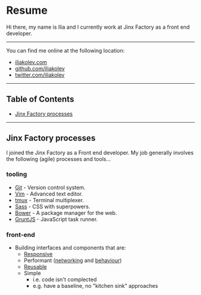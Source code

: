 # Resume

Hi there, my name is Ilia and I currently work at Jinx Factory as a front end
developer.

---

You can find me online at the following location:

- [iliakolev.com](http://www.iliakolev.com/)
- [github.com/iliakolev](https://github.com/iliakolev)
- [twitter.com/iliakolev](http://www.twitter.com/iliakolev)

---

## Table of Contents

- [Jinx Factory processes](#jinx-factory-processes)

---

## Jinx Factory processes

I joined the Jinx Factory as a Front end developer. My job  generally involves
the following (agile) processes and tools…

### tooling

- [Git](http://git-scm.com/) - Version control system.
- [Vim](http://www.vim.org/about.php) - Advanced text editor.
- [tmux](http://tmux.sourceforge.net/) - Terminal multiplexer.
- [Sass](http://sass-lang.com/) - CSS with superpowers.
- [Bower](http://bower.io/) - A package manager for the web.
- [GruntJS](http://gruntjs.com/) - JavaScript task runner.

### front-end

- Building interfaces and components that are:
    - [Responsive](http://www.abookapart.com/products/responsive-web-design)
    - Performant ([networking](http://shop.oreilly.com/product/0636920028048.do) and [behaviour](http://shop.oreilly.com/product/9780596802806.do))
    - [Reusable](https://github.com/stubbornella/oocss/wiki)
    - Simple
        - i.e. code isn't complected
        - e.g. have a baseline, no "kitchen sink" approaches
